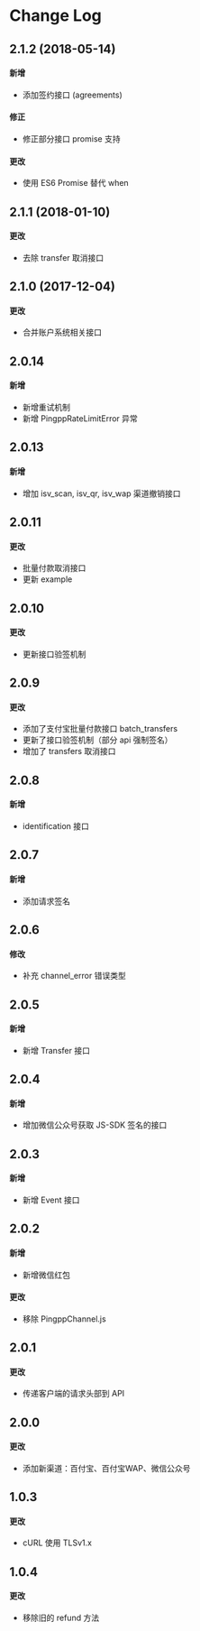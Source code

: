 # Change Log


## 2.1.2 (2018-05-14)
#### 新增
- 添加签约接口 (agreements)

#### 修正
- 修正部分接口 promise 支持

#### 更改
- 使用 ES6 Promise 替代 when

## 2.1.1 (2018-01-10)
#### 更改
- 去除 transfer 取消接口

## 2.1.0 (2017-12-04)
#### 更改
- 合并账户系统相关接口

## 2.0.14
#### 新增
- 新增重试机制
- 新增 PingppRateLimitError 异常

## 2.0.13
#### 新增
- 增加 isv_scan, isv_qr, isv_wap 渠道撤销接口

## 2.0.11
#### 更改
- 批量付款取消接口
- 更新 example

## 2.0.10
#### 更改
- 更新接口验签机制

## 2.0.9
#### 更改
  - 添加了支付宝批量付款接口 batch_transfers
  - 更新了接口验签机制（部分 api 强制签名）
  - 增加了 transfers 取消接口

## 2.0.8
#### 新增
- identification 接口

## 2.0.7
#### 新增
- 添加请求签名

## 2.0.6
#### 修改
- 补充 channel_error 错误类型

## 2.0.5
#### 新增
- 新增 Transfer 接口

## 2.0.4
#### 新增
- 增加微信公众号获取 JS-SDK 签名的接口

## 2.0.3
#### 新增
- 新增 Event 接口

## 2.0.2
#### 新增
- 新增微信红包
#### 更改
- 移除 PingppChannel.js

## 2.0.1
#### 更改
- 传递客户端的请求头部到 API

## 2.0.0
#### 更改
- 添加新渠道：百付宝、百付宝WAP、微信公众号

## 1.0.3
#### 更改
- cURL 使用 TLSv1.x

## 1.0.4
#### 更改
- 移除旧的 refund 方法
